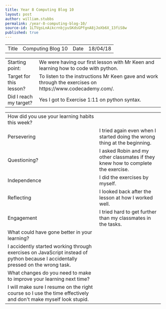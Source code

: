 ```yaml
---
title: Year 8 Computing Blog 10
layout: post
author: william.stubbs
permalink: /year-8-computing-blog-10/
source-id: 1LTVgsLnAikcrnbjyuSKdsGPfgnA8jJoXb6X_13fiS8w
published: true
---
```

<table>
  <tr>
    <td>Title</td>
    <td>Computing Blog 10</td>
    <td>Date</td>
    <td>18/04/18</td>
  </tr>
</table>


<table>
  <tr>
    <td>Starting point:</td>
    <td>We were having our first lesson with Mr Keen and learning how to code with python.</td>
  </tr>
  <tr>
    <td>Target for this lesson?</td>
    <td>To listen to the instructions Mr Keen gave and work through the exercises on https://www.codecademy.com/.</td>
  </tr>
  <tr>
    <td>Did I reach my target? </td>
    <td>Yes I got to Exercise 1:11 on python syntax.</td>
  </tr>
</table>


<table>
  <tr>
    <td>How did you use your learning habits this week?</td>
    <td></td>
  </tr>
  <tr>
    <td>Persevering</td>
    <td>I tried again even when I started doing the wrong thing at the beginning.</td>
  </tr>
  <tr>
    <td>Questioning?</td>
    <td>I asked Robin and my other classmates if they knew how to complete the exercise.</td>
  </tr>
  <tr>
    <td>Independence</td>
    <td>I did the exercises by myself.</td>
  </tr>
  <tr>
    <td>Reflecting</td>
    <td>I looked back after the lesson at how I worked well.</td>
  </tr>
  <tr>
    <td>Engagement</td>
    <td>I tried hard to get further than my classmates in the tasks.</td>
  </tr>
  <tr>
    <td>What could have gone better in your learning?</td>
    <td></td>
  </tr>
  <tr>
    <td>I accidently started working through exercises on JavaScript instead of python because I accidentally pressed on the wrong task.</td>
    <td></td>
  </tr>
  <tr>
    <td>What changes do you need to make to improve your learning next time?</td>
    <td></td>
  </tr>
  <tr>
    <td>I will make sure I resume on the right course so I use the time effectively and don't make myself look stupid. </td>
    <td></td>
  </tr>
</table>


